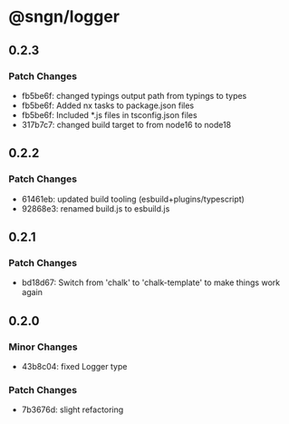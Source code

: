 # @sngn/logger

## 0.2.3

### Patch Changes

- fb5be6f: changed typings output path from typings to types
- fb5be6f: Added nx tasks to package.json files
- fb5be6f: Included \*.js files in tsconfig.json files
- 317b7c7: changed build target to from node16 to node18

## 0.2.2

### Patch Changes

- 61461eb: updated build tooling (esbuild+plugins/typescript)
- 92868e3: renamed build.js to esbuild.js

## 0.2.1

### Patch Changes

- bd18d67: Switch from 'chalk' to 'chalk-template' to make things work again

## 0.2.0

### Minor Changes

- 43b8c04: fixed Logger type

### Patch Changes

- 7b3676d: slight refactoring
